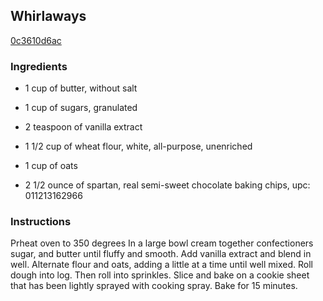 ## Whirlaways

[0c3610d6ac](http://www.food.com/recipe/whirlaways-81774)

### Ingredients

 - 1 cup of butter, without salt

 - 1 cup of sugars, granulated

 - 2 teaspoon of vanilla extract

 - 1 1/2 cup of wheat flour, white, all-purpose, unenriched

 - 1 cup of oats

 - 2 1/2 ounce of spartan, real semi-sweet chocolate baking chips, upc: 011213162966

### Instructions

Prheat oven to 350 degrees In a large bowl cream together confectioners sugar, and butter until fluffy and smooth. Add vanilla extract and blend in well. Alternate flour and oats, adding a little at a time until well mixed. Roll dough into log. Then roll into sprinkles. Slice and bake on a cookie sheet that has been lightly sprayed with cooking spray. Bake for 15 minutes.